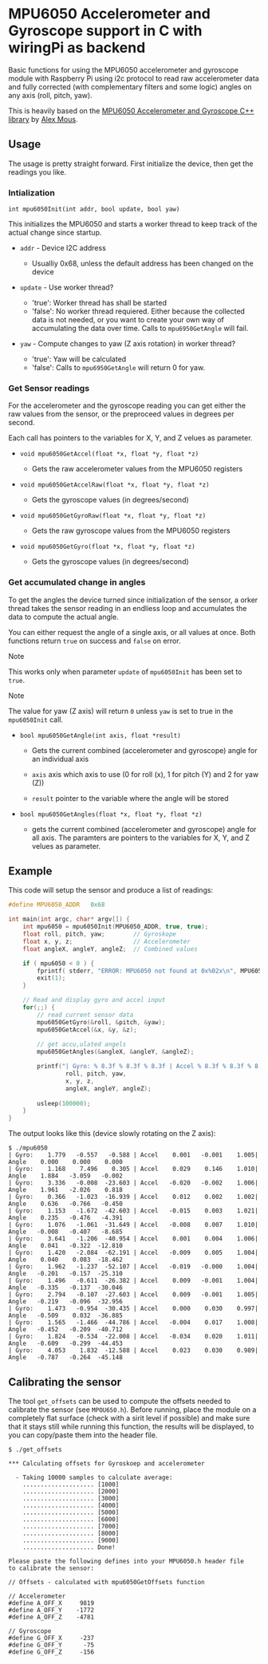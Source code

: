 # MPU6050 Accelerometer and Gyroscope support in C with wiringPi as backend

Basic functions for using the MPU6050 accelerometer and gyroscope module with Raspberry Pi using i2c protocol to read raw accelerometer data and fully corrected (with complementary filters and some logic) angles on any axis (roll, pitch, yaw).

This is heavily based on the [MPU6050 Accelerometer and Gyroscope C++ library](https://github.com/alex-mous/MPU6050-C-CPP-Library-for-Raspberry-Pi) by [Alex Mous](https://github.com/alex-mous).

## Usage

The usage is pretty straight forward. First initialize the device, then get the readings you like.

### Intialization

`int mpu6050Init(int addr, bool update, bool yaw)`

This initializes the MPU6050 and starts a worker thread to keep track of the actual change since startup.

* ```addr``` - Device I2C address
  * Usualliy 0x68, unless the default address has been changed on the device

* ```update``` - Use worker thread?
  * 'true': Worker thread has shall be started
  * 'false': No worker thread requiered. Either because the collected data is not needed, or you want to create your own way of accumulating the data over time. Calls to `mpu6950GetAngle` will fail.

* ```yaw``` - Compute changes to yaw (Z axis rotation) in worker thread?
  * 'true': Yaw will be calculated
  * 'false': Calls to `mpu6950GetAngle` will return 0 for yaw.


### Get Sensor readings

For the accelerometer and the gyroscope reading you can get either the raw values from the sensor, or the preproceed values in degrees per second.

Each call has pointers to the variables for X, Y, and Z velues as parameter.

* ```void mpu6050GetAccel(float *x, float *y, float *z)```

  * Gets the raw accelerometer values from the MPU6050 registers

* ```void mpu6050GetAccelRaw(float *x, float *y, float *z)```

  * Gets the gyroscope values (in degrees/second)

* ```void mpu6050GetGyroRaw(float *x, float *y, float *z)```

  * Gets the raw gyroscope values from the MPU6050 registers

* ```void mpu6050GetGyro(float *x, float *y, float *z)```

  * Gets the gyroscope values (in degrees/second)

### Get accumulated change in angles

To get the angles the device turned since initialization of the sensor, a orker thread takes the sensor reading in an endliess loop and accumulates the data to compute the actual angle.

You can either request the angle of a single axis, or all values at once. Both functions return ```true``` on success and ```false``` on error.

> [!NOTE]
> This works only when parameter ```update``` of ```mpu6050Init``` has been set to ```true```.

> [!NOTE]
> The value for yaw (Z axis) will return ```0``` unless ```yaw``` is set to true in the ```mpu6050Init``` call.

* ```bool mpu6050GetAngle(int axis, float *result)```

  * Gets the current combined (accelerometer and gyroscope) angle for an individual axis

  * ```axis``` axis which axis to use (0 for roll (x), 1 for pitch (Y) and 2 for yaw (Z))

  * ```result``` pointer to the variable where the angle will be stored


* ```bool mpu6050GetAngles(float *x, float *y, float *z)```

  * gets the current combined (accelerometer and gyroscope) angle for all axis. The paramters are pointers to the variables for X, Y, and Z velues as parameter.

## Example

This code will setup the sensor and produce a list of readings:

```C
#define MPU6050_ADDR   0x68

int main(int argc, char* argv[]) {
    int mpu6050 = mpu6050Init(MPU6050_ADDR, true, true);
    float roll, pitch, yaw;        // Gyroskope
    float x, y, z;                 // Accelerometer
    float angleX, angleY, angleZ;  // Combined values

    if ( mpu6050 < 0 ) {
        fprintf( stderr, "ERROR: MPU6050 not found at 0x%02x\n", MPU6050_ADDR);
        exit(1);
    }

    // Read and display gyro and accel input
    for(;;) {
        // read current sensor data
        mpu6050GetGyro(&roll, &pitch, &yaw);
        mpu6050GetAccel(&x, &y, &z);
        
        // get accu,ulated angels
        mpu6050GetAngles(&angleX, &angleY, &angleZ);

        printf("| Gyro: % 8.3f % 8.3f % 8.3f | Accel % 8.3f % 8.3f % 8.3f| Angle % 8.3f % 8.3f % 8.3f\n", 
                roll, pitch, yaw, 
                x, y, z,
                angleX, angleY, angleZ);
        
        usleep(100000);
    }
}
```

The output looks like this (device slowly rotating on the Z axis):

```
$ ./mpu6050
| Gyro:    1.779   -0.557   -0.588 | Accel    0.001   -0.001    1.005| Angle    0.000    0.000    0.000
| Gyro:    1.168    7.496    0.305 | Accel    0.029    0.146    1.010| Angle    1.884   -3.059   -0.002
| Gyro:    3.336   -0.008  -23.603 | Accel   -0.020   -0.002    1.006| Angle    1.961   -2.026    0.818
| Gyro:    0.366   -1.023  -16.939 | Accel    0.012    0.002    1.002| Angle    0.636   -0.766   -0.450
| Gyro:    1.153   -1.672  -42.603 | Accel   -0.015    0.003    1.021| Angle    0.235   -0.476   -4.391
| Gyro:    1.076   -1.061  -31.649 | Accel   -0.008    0.007    1.010| Angle   -0.008   -0.407   -8.685
| Gyro:    3.641   -1.206  -40.954 | Accel    0.001    0.004    1.006| Angle    0.041   -0.322  -12.810
| Gyro:    1.420   -2.084  -62.191 | Accel   -0.009    0.005    1.004| Angle    0.040    0.083  -18.462
| Gyro:    1.962   -1.237  -52.107 | Accel   -0.019   -0.000    1.004| Angle   -0.201   -0.157  -25.310
| Gyro:    1.496   -0.611  -26.382 | Accel    0.009   -0.001    1.004| Angle   -0.335   -0.137  -30.046
| Gyro:    2.794   -0.107  -27.603 | Accel    0.009   -0.001    1.005| Angle   -0.219   -0.096  -32.956
| Gyro:    1.473   -0.954  -30.435 | Accel    0.000    0.030    0.997| Angle   -0.509    0.032  -36.885
| Gyro:    1.565   -1.466  -44.786 | Accel   -0.004    0.017    1.008| Angle   -0.452   -0.209  -40.712
| Gyro:    1.824   -0.534  -22.008 | Accel   -0.034    0.020    1.011| Angle   -0.609   -0.299  -44.453
| Gyro:    4.053    1.832  -12.588 | Accel    0.023    0.030    0.989| Angle   -0.787   -0.264  -45.148
```



## Calibrating the sensor

The tool `get_offsets` can be used to compute the offsets needed to calibrate the sensor (see `MPOU650.h`).
Before running, place the module on a completely flat surface (check with a sirit level if possible) and make
sure that it stays still while running this function, the results will be displayed, to you can copy/paste them
into the header file.

```
$ ./get_offsets

*** Calculating offsets for Gyroskoep and accelerometer

  - Taking 10000 samples to calculate average:
    .................... [1000]
    .................... [2000]
    .................... [3000]
    .................... [4000]
    .................... [5000]
    .................... [6000]
    .................... [7000]
    .................... [8000]
    .................... [9000]
    .................... Done!

Please paste the following defines into your MPU6050.h header file
to calibrate the sensor:

// Offsets - calculated with mpu6050GetOffsets function

// Accelerometer
#define A_OFF_X     9819
#define A_OFF_Y    -1772
#define A_OFF_Z    -4781

// Gyroscope
#define G_OFF_X     -237
#define G_OFF_Y      -75
#define G_OFF_Z     -156
```